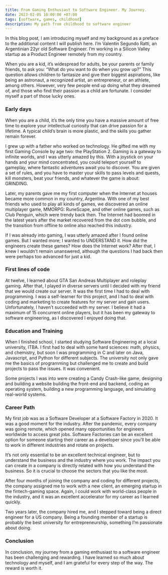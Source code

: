 ```yaml
---
title: From Gaming Enthusiast to Software Engineer. My Journey.
date: 2023-02-05 10:00:00 +07:00
tags: [software, games, childhood]
description: My path from childhood to software engineer
---
```


In this blog post, I am introducing myself and my background as a preface to the additional content I will publish here. I’m Valentín Segundo Ratti, an Argentinian 22yr old Software Engineer. I’m working in a Silicon Valley startup as a Product Engineer remotely from my country.

When you are a kid, it’s widespread for adults, be your parents or family friends, to ask you: “What do you want to do when you grow up?” This question allows children to fantasize and give their biggest aspirations, like being an astronaut, a recognized artist, an entrepreneur, or an athlete, among others. However, very few people end up doing what they dreamed of, and those who find their passion as a child are fortunate. I consider myself a part of those lucky ones.

### Early days

When you are a child, it’s the only time you have a massive amount of free time to explore your intellectual curiosity that can drive passion for a lifetime. A typical child’s brain is more plastic, and the skills you gather remain forever.

I grew up with a father who worked on technology. He gifted me with my first Gaming Console by age two: the PlayStation 2. Gaming is a gateway to infinite worlds, and I was utterly amazed by this. With a joystick on your hands and your mind concentrated, you could teleport yourself to gameplay, where fantastic adventures await you to discover. You are given a set of rules, and you have to master your skills to pass levels and quests, kill monsters, beat your friends, and whatever the game is about: GRINDING.

Later, my parents gave me my first computer when the Internet at houses became more common in my country, Argentina. With one of my best friends who used to play all kinds of games, we discovered an online multiplayer game, MMORPG: RuneScape, and other online games, such as Club Penguin, which were trendy back then. The Internet had boomed in the latest years after the market recovered from the dot com bubble, and the transition from offline to online also reached this industry.

If I was already into gaming, I was utterly amazed after I found online games. But I wanted more; I wanted to UNDERSTAND it. How did the engineers create these games? How does the Internet work? After that, I knew I wouldn’t remain unanswered, although the questions I had back then were perhaps too advanced for just a kid.


### First lines of code

At twelve, I learned about GTA San Andreas Multiplayer and roleplay gaming. After that, I played in diverse servers until I decided with my friend that we would create our server. It was the first time I had to deal with programming. I was a self-learner for this project, and I had to deal with coding and marketing to create features for my server and gain users. Unfortunately, I haven’t succeeded with my server. I believe it had a maximum of 15 concurrent online players, but it has been my gateway to software engineering, as I discovered I enjoyed doing that.

### Education and Training

When I finished school, I started studying Software Engineering at a local university, ITBA. I first had to deal with some hard sciences: math, physics, and chemistry, but soon I was programming in C and later on Java, Javascript, and Python for different subjects. The university not only gave me the basics of programming but challenged me to create and build projects to pass the issues. It was convenient.

Some projects I was into were creating a Candy Crash-like game, designing and building a website building the front-end and backend, coding an operating system, building a new programming language, and simulating real-world systems.

### Career Path

My first job was as a Software Developer at a Software Factory in 2020. It was a good moment for the industry. After the pandemic, every company was going remote, which opened many opportunities for engineers worldwide to access great jobs. Software Factories can be an excellent option for someone starting their career as a developer since you’ll be able to work in different industries and rotate on projects.

It’s not only essential to be an excellent technical engineer, but to understand the business and the industry where you work. The impact you can create in a company is directly related with how you understand the business. So it is crucial to choose the sectors that you like the most.

After four months of joining the company and coding for different projects, the company assigned me to work with a new client, an emerging startup in the fintech-gaming space. Again, I could work with world-class people in the industry, and it was an excellent accelerator for my career as I learned quickly.

Two years later, the company hired me, and I stepped toward being a direct engineer for a US company. Being a founding member of a startup is probably the best university for entrepreneurship, something I’m passionate about doing.


### Conclusion

In conclusion, my journey from a gaming enthusiast to a software engineer has been challenging and rewarding. I have learned so much about technology and myself, and I am grateful for every step of the way. The reward is worth it.